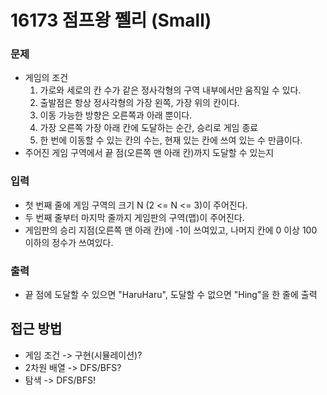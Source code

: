 16173 점프왕 쩰리 (Small)
=============
### 문제
* 게임의 조건
    1. 가로와 세로의 칸 수가 같은 정사각형의 구역 내부에서만 움직일 수 있다.
    2. 출발점은 항상 정사각형의 가장 왼쪽, 가장 위의 칸이다.
    3. 이동 가능한 방향은 오른쪽과 아래 뿐이다.
    4. 가장 오른쪽 가장 아래 칸에 도달하는 순간, 승리로 게임 종료
    5. 한 번에 이동할 수 있는 칸의 수는, 현재 있는 칸에 쓰여 있는 수 만큼이다.
* 주어진 게임 구역에서 끝 점(오른쪽 맨 아래 칸)까지 도달할 수 있는지
### 입력
* 첫 번째 줄에 게임 구역의 크기 N (2 <= N <= 3)이 주어진다.
* 두 번째 줄부터 마지막 줄까지 게임판의 구역(맵)이 주어진다.
* 게임판의 승리 지점(오른쪽 맨 아래 칸)에 -1이 쓰여있고, 나머지 칸에 0 이상 100 이하의 정수가 쓰여있다.
### 출력
* 끝 점에 도달할 수 있으면 "HaruHaru", 도달할 수 없으면 "Hing"을 한 줄에 출력

접근 방법
-------------
* 게임 조건 -> 구현(시뮬레이션)?
* 2차원 배열 -> DFS/BFS?
* 탐색 -> DFS/BFS!